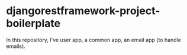 # djangorestframework-project-boilerplate
In this repository, I've user app, a common app, an email app (to handle emails).
